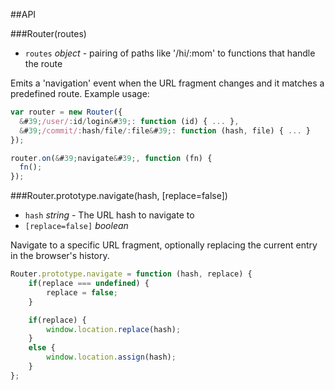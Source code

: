 ##API

###Router(routes)
 - `routes` *object* - pairing of paths like '/hi/:mom' to  	functions that handle the route

Emits a &#39;navigation&#39; event when the URL fragment changes and it matches a predefined route. Example usage:

```javascript
var router = new Router({
  &#39;/user/:id/login&#39;: function (id) { ... },    
  &#39;/commit/:hash/file/:file&#39;: function (hash, file) { ... }
});

router.on(&#39;navigate&#39;, function (fn) {
  fn();
});
```

###Router.prototype.navigate(hash, [replace=false])
 - `hash` *string* - The URL hash to navigate to
 - `[replace=false]` *boolean* 

Navigate to a specific URL fragment, optionally replacing the current entry in the browser&#39;s history.

```javascript
Router.prototype.navigate = function (hash, replace) {
	if(replace === undefined) {
		replace = false;
	}

	if(replace) {
		window.location.replace(hash);
	}
	else {
		window.location.assign(hash);
	}
};
```
